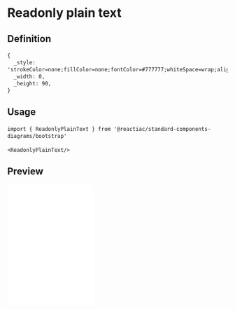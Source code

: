 # Readonly plain text

## Definition

```
{
  _style: 'strokeColor=none;fillColor=none;fontColor=#777777;whiteSpace=wrap;align=left;verticalAlign=middle;fontStyle=0;fontSize=14;spacing=15;',
  _width: 0,
  _height: 90,
}
```

## Usage

```
import { ReadonlyPlainText } from '@reactiac/standard-components-diagrams/bootstrap'

<ReadonlyPlainText/>
```

## Preview

<img src="./readonly-plain-text.png" width="200"/>
